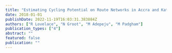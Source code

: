 ```yaml
---
title: "Estimating Cycling Potential on Route Networks in Accra and Kathmandu"
date: 2018-01-01
publishDate: 2022-11-19T16:03:31.383884Z
authors: ["R Lovelace", "N Groot", "M Adepeju", "M Padgham"]
publication_types: ["4"]
abstract: ""
featured: false
publication: ""
---
```


